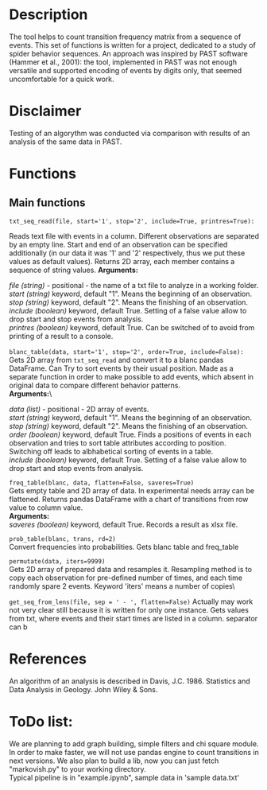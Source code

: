 # Description
The tool helps to count transition frequency matrix from a sequence of events. 
This set of functions is written for a project, dedicated to a study of spider behavior sequences. An approach was inspired by PAST software (Hammer et al., 2001): the tool, implemented in PAST was not enough versatile and supported encoding of events by digits only, that seemed uncomfortable for a quick work.
# Disclaimer
Testing of an algorythm was conducted via comparison with results of an analysis of the same data in PAST. 
# Functions
## Main functions
```txt_seq_read(file, start='1', stop='2', include=True, printres=True):```

Reads text file with events in a column. Different observations are separated by an empty line. Start and end of an observation can be specified additionally (in our data it was '1' and '2' respectively, thus we put these values as default values).
Returns 2D array, each member contains a sequence of string values.
<strong>Arguments:</strong>

<i>file (string) - </i> positional - the name of a txt file to analyze in a working folder.\
<i> start (string) </i> keyword, default "1". Means the beginning of an observation.\
<i> stop (string) </i> keyword, default "2". Means the finishing of an observation. \
<i> include (boolean) </i> keyword, default True. Setting of a false value allow to drop start and stop events from analysis. \
<i> printres (boolean) </i> keyword, default True. Can be switched of to avoid from printing of a result to a console. 
\
\
```blanc_table(data, start='1', stop='2', order=True, include=False):```\
Gets 2D array from ```txt_seq_read``` and convert it to a blanc pandas DataFrame. Can Try to sort events by their usual position. Made as a separate function in order to make possible to add events, which absent in original data to compare different behavior patterns. \
<strong>Arguments:</strong>\

<i>data (list) - </i> positional - 2D array of events.\
<i> start (string) </i> keyword, default "1". Means the beginning of an observation.\
<i> stop (string) </i> keyword, default "2". Means the finishing of an observation. \
<i> order (boolean) </i> keyword, default True. Finds a positions of events in each observation and tries to sort table attributes according to position. Switching off leads to albhabetical sorting of events in a table.\
<i> include (boolean) </i> keyword, default True. Setting of a false value allow to drop start and stop events from analysis. 

```freq_table(blanc, data, flatten=False, saveres=True)```\
Gets empty table and 2D array of data. In experimental needs array can be flattened. Returns pandas DataFrame with a chart of transitions from row value to column value. \
<strong>Arguments:</strong>\
<i> saveres (boolean) </i> keyword, default True. Records a result as xlsx file.  

```prob_table(blanc, trans, rd=2)```\
Convert frequencies into probabilities. Gets blanc table and freq_table

```permutate(data, iters=9999)```\
Gets 2D array of prepared data and resamples it. Resampling method is to copy each observation for pre-defined number of times, and each time randomly spare 2 events. Keyword 'iters' means a number of copies\

```get_seq_from_lens(file, sep = ' - ', flatten=False)```
Actually may work not very clear still because it is written for only one instance.
Gets values from txt, where events and their start times are listed in a column. separator can b 

# References
An algorithm of an analysis is described in Davis, J.C. 1986. Statistics and Data Analysis in Geology. John Wiley & Sons.
# ToDo list:
We are planning to add graph building, simple filters and chi square module. In order to make faster, we will not use pandas engine to count transitions in next versions. We also plan to build a lib, now you can just fetch "markovish.py" to your working directory.\
Typical pipeline is in "example.ipynb", sample data in 'sample data.txt'